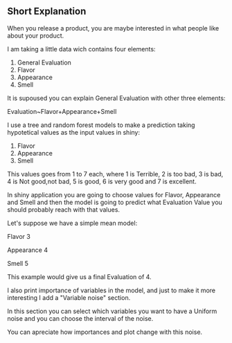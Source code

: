 ## Short Explanation

When you release a product, you are maybe interested in what people like about
your product.

I am taking a little data wich contains four elements:

1. General Evaluation
2. Flavor
3. Appearance
3. Smell

It is supoused you can explain General Evaluation with other three elements:

Evaluation~Flavor+Appearance+Smell

I use a tree and random forest models to make a prediction taking hypotetical
values as the input values in shiny:

1. Flavor
2. Appearance
3. Smell

This values goes from 1 to 7 each, where 1 is Terrible, 2 is too bad, 3 is bad, 4 is Not good,not bad, 5 is good, 6 is very good and 7 is excellent.

In shiny application you are going to choose values for Flavor, Appearance and Smell and then the model is going to predict what Evaluation Value you should probably reach with that values.

Let's suppose we have a simple mean model: 

Flavor 3

Appearance 4

Smell 5


This example would give us a final Evaluation of 4.


I also print importance of variables in the model, and just to make it more interesting I add a "Variable noise" section.

In this section you can select which variables you want to have a Uniform noise and you can choose the interval of the noise.


You can apreciate how importances and plot change with this noise.

